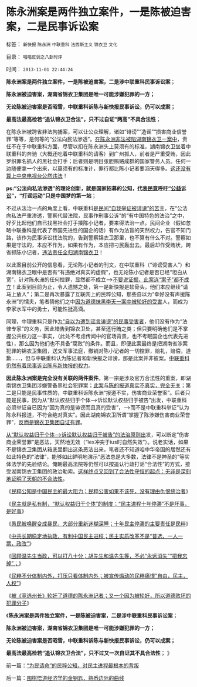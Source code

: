# 陈永洲案是两件独立案件，一是陈被迫害案，二是民事诉讼案

标签： `新快报` `陈永洲` `中联重科` `法西斯主义` `锦衣卫` `文化` 

目录： `唱唱反调之八卦时评`

时间： `2013-11-01 22:44:24`

**陈永洲案是两件独立案件，一是陈被迫害案，二是涉中联重科民事诉讼案**；

**陈永洲被迫害案，湖南省锦衣卫集团是唯一可能涉嫌犯罪的一方；**

**无论陈被迫害案是否昭雪，中联重科诉陈与新快报民事诉讼，仍可以成案；**

**最高法最高检若“追认锦衣卫合法”，只不过自证"两高"不具合法性**；

在陈永洲被跨省非法拘捕案，可以让公众理解，诸如“诽谤”“造谣”“损害商业信誉罪”等等，是何等的“公法向民法渗透”。[在陈永洲非法被陷湖南锦衣卫一案中](../../../2013/10/31/被《竞选州长》轮奸了道德，成为犯罪分子的陈永洲记者.md)，责任不在于中联重科方面，尽管以扣在陈永洲头上莫须有的标准，湖南锦衣卫坐着中联重科的奔驰（大概还吃着中联重科的请客）到广州抓人，前者是严重受贿，因此罗织罪名抓人的黑社会打手；后者则是明目张胆贿赂成群的国家警务人员。任何一边随便拿一个出来，以莫须有的标准计，罪行都比陈小记者要滔天得多。[这还没有算上中央电视台公然违法](../../../2012/8/23/指责CCTV不真实，是不公正的；.md)！

**ps:“公法向私法渗透”的理论创新，就是国家招募的公知，[代表民意呼吁“公益诉讼](../../../2012/9/2/公益诉讼恐怕就是法西斯主义.md)”，“打谣运动”只是中国梦的第一站**；

不过从法治一点的角度上看，中联重科[是民间“自我举证被诽谤”的苦](../../../2011/6/8/美国司法争论：有造谣诽谤的自由吗？.md)主，在“公法向私法严重渗透，警察代替法院，民事作刑事公诉”的“有中国特色的法治”之中，好歹比起他们自已找黑社会打手揍陈小记者，要来得法治一点。民间企业（假如忽略中联重科是代表了帝国先进性的国企的话）有作为法盲的天然权力，告官不知门路，该作为民事诉讼找法院的，告到警察锦衣卫那里，也不算有什么不对。警察如果是守法的，本应不作为，如果有作为，本应把刁民轰出去。最后却作受贿状，跨省抓陈小记者，[违法责任全归湖南锦衣卫](../../../2013/7/15/警察权不是锦衣卫，法治不是监管，米兰达忠告不是放纵犯罪.md)！

以此案目前公开的信息看，无论陈小记者的刊文，在中联重科（“诽谤受害人”）和湖南锦衣卫眼中是否有“有违绝对真实的虚假”，也无论陈小记者是否已经“坦白从宽”，针对陈永洲的任何控罪，显然都不成立——>[不要说证据，此案连“案子”都不成立](../../../2013/2/19/公有制前提下“恶法亦法”与“法家暴政”等意.md)！此案到目前为止，令人遗憾之处，第一是新快报是软骨头，他们本应继续“请马上放人”；第二是再次暴露了互联网上的民粹公知，那些自以为“幸好没有声援陈永洲”的懦夫，笔者猜他们之中[因为道德抹黑李天一案中被轮奸的受害](../../../2013/8/20/被李天一辩护集团轮奸的社会主义.md)人，而成为李家水军中的勇士，可能性挺高滴。

同理，中理重科只是作[为“自以为遭到谣言诽谤”的民事受害者](../../../2013/1/24/人性本私的法学方程式.md)，他们没有作为“法律专家”的义务，因此错告到锦衣卫处，甚至还行贿之类；但只要明确他们是不掌握公共权力这一事实，（此处不考虑传闻中的官场背景，也不考眠国企也代表先进性），那么因为他们也不具备“腐败”的条件。而且，即便此案最终是把湖南省涉案犯罪的锦衣卫集团，送交军事法庭，撤销对陈小记者的一切控罪，赔礼，赔偿，道歉……，但与中联重科认为陈记者和新快报之诽谤，那是此案并非彼案。[中联重科仍然有着民事诉讼陈与新快报的权力](../../../2012/4/29/讼棍现象有害但必须合法，以确保自由诉讼.md)。

**因此陈永洲案是完全没有关联的两件案件**。第一宗是涉及官方合法性的重案，即湖南锦衣卫集团涉嫌警备黑社会犯罪案；[此案与陈的报道真实不真实，完全无关](../../../2009/6/25/MyGod!我的上帝！绝对的真理存在吗？.md)；第二是只能是民事性质的，中联重科诉陈永洲“报道不实，伤害商业荣誉案”。后者只能是民事，因为从“默认权益归于个体——>诉讼默认权益归于被告”出发，中联重科必须举证自已因为“因为真的是诽谤而且真的受害”，——>而不是中联重科举证“认为陈永科报道，不符合绝对真实”。因此湖南锦衣卫所谓“掌握了陈涉嫌伤害商业荣誉罪”，[反而是锦衣卫集团自证有罪](../../../2012/7/5/赵高新政，黑社会／打黑是恶性循环的政治炒作.md)。

[从“默认权益归于个体——>诉讼默认权益归于被告”的法治原则出](../../../2012/4/28/文革和斯大林主义中的被告人利益.md)发，可以断定“伤害商业荣誉罪”是恶法，天然地无效（“lex冲突于ius时自然失效”）。说老实话，如果不是锦衣卫集团从箱底里翻出这条恶法出来，笔者还不知道咱中华帝国的居然还有如此特色的“法律”，能够如此鲜明地演示“恶法总是大多数，法律不是神圣的”等实体法学的先验结论。俺朝最高法院等仍然可以按追认行政打谣“合法性”的方式，接受湖南锦衣卫集团的政治勒索。[这样终点又回到了合法性守恒的起点：无非是深刻地证明了天朝的不合法性](../../../2013/10/30/最高法院不代表最高的合法性，但背书了最高的不合法性.md)。

《[民粹公知是中国民主的最大阻力；民粹公害如果不该死，没有理由仇恨统治者](../../../2013/2/23/民粹公知是中国民主进程的最大阻力.md)》

《[民主就是私有制，“默认权益归于个体”的制度；“民主进程十年停滞”不是坏事，是好事](../../../2013/2/23/“民主进程十年停滞”不是坏事，是好事！.md)》

《[愚民被唤醒变成暴民，大部分重新迷糊深睡；十年民主停滞的主要责任是民粹](../../../2013/2/24/愚民被唤醒后，变成暴民发泄，大部分再度昏睡.md)》

《[中共长期稳定地执政，有利中国民主进程；民主实质改革不是“普选，一人一票，政改”](../../../2013/2/24/中共长期稳定地执政，有利中国民主进程；.md)》

《[回顾温先生当政，可以打八十分；胡先生和温先生等，不必“永远消失”“把我忘掉”；](../../../2013/2/24/温先生当政，可以打八十分.md)》

《[民粹不分体制内外，打压只看体制内外；被宣传煽动的民粹痛恨“自由，民主，人权”](../../../2013/10/29/观察舆论导向的新气象，民粹本来不分体制内外.md)》

《[被《竞选州长》轮奸了道德的陈永洲记者；又一个因为被轮奸，所以道德败坏的犯罪分子](../../../2013/10/31/被《竞选州长》轮奸了道德，成为犯罪分子的陈永洲记者.md)》

《**陈永洲案是两件独立案件，一是陈被迫害案，二是涉中联重科民事诉讼案**；

**陈永洲被迫害案，湖南省锦衣卫集团是唯一可能涉嫌犯罪的一方；**

**无论陈被迫害案是否昭雪，中联重科诉陈与新快报民事诉讼，仍可以成案；**

**最高法最高检若“追认锦衣卫合法”，只不过又一次自证其不具合法性**； 》



前一篇：[“为民请命”的民粹公知，对民主进程最根本的背叛](../../../2013/11/1/“为民请命”的民粹公知，对民主进程最根本的背叛.md)

后一篇：[围棋悟道经济学的金钥匙，熟悉边际的曲线](../../../2013/11/2/围棋悟道经济学的金钥匙，熟悉边际的曲线.md)